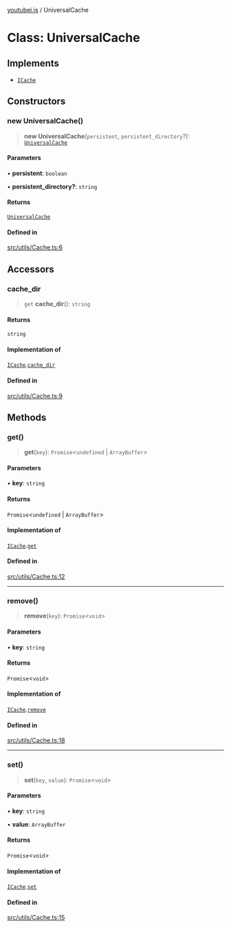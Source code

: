 [youtubei.js](../README.md) / UniversalCache

# Class: UniversalCache

## Implements

- [`ICache`](../namespaces/Types/interfaces/ICache.md)

## Constructors

### new UniversalCache()

> **new UniversalCache**(`persistent`, `persistent_directory`?): [`UniversalCache`](UniversalCache.md)

#### Parameters

• **persistent**: `boolean`

• **persistent\_directory?**: `string`

#### Returns

[`UniversalCache`](UniversalCache.md)

#### Defined in

[src/utils/Cache.ts:6](https://github.com/LuanRT/YouTube.js/blob/eb21af33db708f0355f4fb15881f5d4fabc7b06c/src/utils/Cache.ts#L6)

## Accessors

### cache\_dir

> `get` **cache\_dir**(): `string`

#### Returns

`string`

#### Implementation of

[`ICache`](../namespaces/Types/interfaces/ICache.md).[`cache_dir`](../namespaces/Types/interfaces/ICache.md#cache_dir)

#### Defined in

[src/utils/Cache.ts:9](https://github.com/LuanRT/YouTube.js/blob/eb21af33db708f0355f4fb15881f5d4fabc7b06c/src/utils/Cache.ts#L9)

## Methods

### get()

> **get**(`key`): `Promise`\<`undefined` \| `ArrayBuffer`\>

#### Parameters

• **key**: `string`

#### Returns

`Promise`\<`undefined` \| `ArrayBuffer`\>

#### Implementation of

[`ICache`](../namespaces/Types/interfaces/ICache.md).[`get`](../namespaces/Types/interfaces/ICache.md#get)

#### Defined in

[src/utils/Cache.ts:12](https://github.com/LuanRT/YouTube.js/blob/eb21af33db708f0355f4fb15881f5d4fabc7b06c/src/utils/Cache.ts#L12)

***

### remove()

> **remove**(`key`): `Promise`\<`void`\>

#### Parameters

• **key**: `string`

#### Returns

`Promise`\<`void`\>

#### Implementation of

[`ICache`](../namespaces/Types/interfaces/ICache.md).[`remove`](../namespaces/Types/interfaces/ICache.md#remove)

#### Defined in

[src/utils/Cache.ts:18](https://github.com/LuanRT/YouTube.js/blob/eb21af33db708f0355f4fb15881f5d4fabc7b06c/src/utils/Cache.ts#L18)

***

### set()

> **set**(`key`, `value`): `Promise`\<`void`\>

#### Parameters

• **key**: `string`

• **value**: `ArrayBuffer`

#### Returns

`Promise`\<`void`\>

#### Implementation of

[`ICache`](../namespaces/Types/interfaces/ICache.md).[`set`](../namespaces/Types/interfaces/ICache.md#set)

#### Defined in

[src/utils/Cache.ts:15](https://github.com/LuanRT/YouTube.js/blob/eb21af33db708f0355f4fb15881f5d4fabc7b06c/src/utils/Cache.ts#L15)

